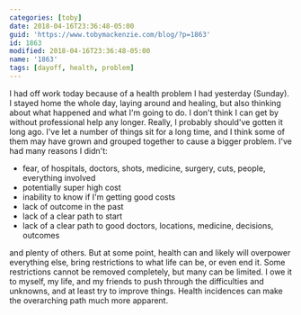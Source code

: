 ```yaml
---
categories: [toby]
date: 2018-04-16T23:36:48-05:00
guid: 'https://www.tobymackenzie.com/blog/?p=1863'
id: 1863
modified: 2018-04-16T23:36:48-05:00
name: '1863'
tags: [dayoff, health, problem]
---
```


I had off work today because of a health problem I had yesterday (Sunday)<!--more-->.  I stayed home the whole day, laying around and healing, but also thinking about what happened and what I'm going to do.  I don't think I can get by without professional help any longer.  Really, I probably should've gotten it long ago.  I've let a number of things sit for a long time, and I think some of them may have grown and grouped together to cause a bigger problem.  I've had many reasons I didn't:

- fear, of hospitals, doctors, shots, medicine, surgery, cuts, people, everything involved
- potentially super high cost
- inability to know if I'm getting good costs
- lack of outcome in the past
- lack of a clear path to start
- lack of a clear path to good doctors, locations, medicine, decisions, outcomes

and plenty of others.  But at some point, health can and likely will overpower everything else, bring restrictions to what life can be, or even end it.  Some restrictions cannot be removed completely, but many can be limited.  I owe it to myself, my life, and my friends to push through the difficulties and unknowns, and at least try to improve things.  Health incidences can make the overarching path much more apparent.
